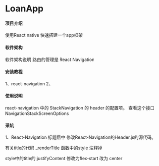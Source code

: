 # LoanApp

#### 项目介绍
使用React native 快速搭建一个app框架

#### 软件架构
软件架构说明
路由的管理是 React Navigation


#### 安装教程
1、react-navigation
2、

#### 使用说明
react-navigation 中的 StackNavigation 的 header 的配置项。
查看这个接口 NavigationStackScreenOptions 


#### 采坑
1、React-Navigation 标题居中
修改React-Navigation的Header.js的源代码。


有关title的代码
_renderTitle 函数中的style 注释掉

style中的title的 justifyContent 修改为flex-start 改为 center